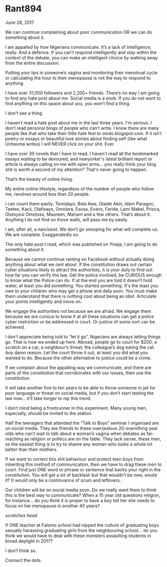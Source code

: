 # Rant894


June 28, 2017

We can continue complaining about poor communication OR we can do something about it.

I am appalled by how Nigerians communicate. It’s a lack of intelligence, really. And a defence. If you can’t respond intelligently and stay within the context of the debate, you can make an intelligent choice by walking away from the entire discussion.

Putting your lips in someone’s vagina and monitoring their menstrual cycle or calculating the hour to their menopause is not the way to respond to anything. 

I have over 31,000 followers and 2,200+ friends. There’s no way I am going to find any hate post about me. Social media is a snob. If you do not want to find anything on this space about you, you won’t find a thing.

I don't see a thing.

I haven’t read a hate post about me in the last three years. I'm serious. I don’t read personal blogs of people who can’t write. I know there are many people like that who take their little hate fest to olodo.blogspot.com. If it isn’t poetry or essays or beautiful love stories about finding self (like what Ucheoma writes) I will NEVER click on your shit. Ever.

I have over 30 novels that I have to read. I haven't read all the bookmarked essays waiting to be devoured, and newyorker's latest brilliant report or article is always calling on me with open arms... you really think your blog shit is worth a second of my attention? That's never going to happen.

That’s the beauty of online living.

My entire online lifestyle, regardless of the number of people who follow me, revolves around less than 20 people. 

I can count them easily: Temidayo, Bola Awe, Olaide Akin, Idem Paragon, Teetee, Kacii, Olafisayo, Omolara, Esosa, Evans, Farida, Lami Mabel, Prisca, Olutoyosi Omotoso, Maureen, Mariam and a few others. That’s about it. Anything I do not find on those walls, will pass me by easily.

I am, after all, a narcissist. We don’t go snooping for what will complete us. We are complete. Exaggeratedly so.

The only hate post I read, which was published on Ynaija, I am going to do something about it.

Because we cannot continue ranting on Facebook without actually doing anything about what we rant about. If the constitution draws out certain cyber situations likely to attract the authorities, it is your duty to find out how far you can verify the law. Get the police involved, be CURIOUS enough to know what the Police can do. If at the end you are told it doesn’t hold water, at least you did something. You started something. It's the least you owe to your children who may get a phone and data soon. You must make them understand that there is nothing cool about being an idiot. Articulate your points intelligently and move on.

We  engage the authorities not because we are afraid. We engage them because we are curious to know if at all these situations can get a police cyber restriction or be addressed in court. Or justice of some sort can be achieved.

I don’t appreciate being told to “let it go”. Nigerians are always letting things go. That is how we ended up here. Abroad, people go to court for $200; a scratch on a car; a neighbour’s threat; the colleague’s dog eating the cat. Any damn reason. Let the court throw it out, at least you did what you wanted to do. Because the other alternative to justice could be a crime.

If we complain about the appalling way we communicate, and there are parts of the constitution that corroborates with our issues, then use the constitution.

It will take another five to ten years to be able to throw someone in jail for poor language or threat on social media, but if you don’t start testing the law now… it’ll take longer to nip this trend.

I don’t mind being a frontrunner in this experiment. Many young men, especially, should be invited to the station. 

Half the teenagers that attended the “Talk to Boys” seminar I organised are on social media. They are friends to these overzealous 20-soemthing year olds who can’t wait to talk about a woman’s vagina when debates as far-reaching as religion or politics are on the table. They lack sense, these men, so the easiest thing is to try to shame any woman who looks a whole lot better than their mothers. 

If we want to correct this shit behaviour and protect teen boys from inheriting this method of communication, then we have to drag these men to court. Find just ONE word or phrase or sentence that backs your right in the constitution. You will get a lot of backlash but that wouldn’t be new, would it? It would only be a continuance of scum and leftovers.

Our children will be on social media soon. Do we really want them to think this is the best way to communicate? When a 15 year old questions religion, for instance… do you think it is proper to have a boy tell her she needs to focus on her menopause in another 40 years?

*scratches head* 

If ONE teacher at Falomo school had nipped the culture of graduating boys sexually harassing graduating girls from the neighbouring school... do you think we would have to deal with these monsters assaulting students in broad daylight in 2017?

I don’t think so.

Connect the dots.